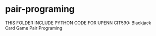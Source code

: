 # pair-programing
THIS FOLDER INCLUDE PYTHON CODE FOR UPENN CIT590:
Blackjack Card Game Pair Programing
